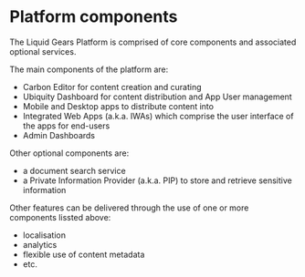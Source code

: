 # Platform components

The Liquid Gears Platform is comprised of core components and associated optional services.

The main components of the platform are:
  * Carbon Editor for content creation and curating
  * Ubiquity Dashboard for content distribution and App User management
  * Mobile and Desktop apps to distribute content into
  * Integrated Web Apps (a.k.a. IWAs) which comprise the user interface of the apps for end-users
  * Admin Dashboards

Other optional components are:
  * a document search service
  * a Private Information Provider (a.k.a. PIP) to store and retrieve sensitive information

Other features can be delivered through the use of one or more components lissted above:
  * localisation
  * analytics
  * flexible use of content metadata
  * etc.

